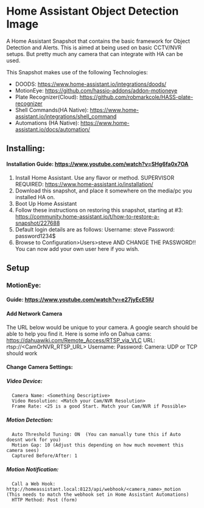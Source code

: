 # Home Assistant Object Detection Image

A Home Assistant Snapshot that contains the basic framework for Object Detection and Alerts. 
This is aimed at being used on basic CCTV/NVR setups. But pretty much any camera that can integrate with HA can be used.

This Snapshot makes use of the following Technologies:
* DOODS: https://www.home-assistant.io/integrations/doods/
* MotionEye: https://github.com/hassio-addons/addon-motioneye
* Plate Recognizer(Cloud): https://github.com/robmarkcole/HASS-plate-recognizer
* Shell Commands(HA Native): https://www.home-assistant.io/integrations/shell_command
* Automations (HA Native): https://www.home-assistant.io/docs/automation/

## Installing:
#### Installation Guide: https://www.youtube.com/watch?v=SHg6fa0x7OA
1. Install Home Assistant. Use any flavor or method. SUPERVISOR REQUIRED: https://www.home-assistant.io/installation/
2. Download this snapshot, and place it somewhere on the media/pc you installed HA on.
3. Boot Up Home Assistant
4. Follow these instructions on restoring this snapshot, starting at #3: https://community.home-assistant.io/t/how-to-restore-a-snapshot/227688
5. Default login details are as follows:
   Username: steve
   Password: password1234$
5. Browse to Configuration>Users>steve AND CHANGE THE PASSWORD!! You can now add your own user here if you wish.

## Setup
   ### MotionEye: 
   #### Guide: https://www.youtube.com/watch?v=e27jyEcE5lU
   #### Add Network Camera
   The URL below would be unique to your camera. A google search should be able to help you find it. 
   Here is some info on Dahua cams: https://dahuawiki.com/Remote_Access/RTSP_via_VLC
      URL: rtsp://<CamOrNVR_RTSP_URL>
      Username: <CamOrNVR Authentication Username>
      Password: <CamOrNVR Authentication Pass>
      Camera: UDP or TCP should work
   #### Change Camera Settings:
   ##### Video Device:
      Camera Name: <Something Descriptive>
      Video Resolution: <Match your Cam/NVR Resolution>
      Frame Rate: <25 is a good Start. Match your Cam/NVR if Possible>
   ##### Motion Detection:
      Auto Threshold Tuning: ON  (You can manually tune this if Auto doesnt work for you)
      Motion Gap: 10 (Adjust this depending on how much movement this camera sees)
      Captured Before/After: 1
   ##### Motion Notification:
      Call a Web Hook: http://homeassistant.local:8123/api/webhook/<camera_name>_motion  (This needs to match the webhook set in Home Assistant Automations)
      HTTP Method: Post (form)
